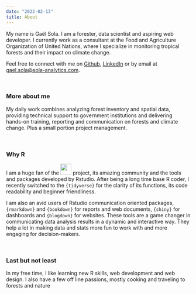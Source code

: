 ```yaml
---
date: "2022-02-13"
title: About
---
```


<span class="first-letter">M</span>y name is Gaël Sola. I am a forester, data scientist and aspiring web developer. I currently work as a consultant at the Food and Agriculture Organization of United Nations, where I specialize in monitoring tropical forests and their impact on climate change. 

Feel free to connect with me on [Github<i class='fa-solid fa-arrow-up-right-from-square fa-2xs'></i>](https://github.com/gaelso), [LinkedIn<i class='fa-solid fa-arrow-up-right-from-square fa-2xs'></i>](https://www.linkedin.com/in/gaelsola/) or by email at [gael.sola@sola-analytics.com](mailto:gael.sola@sola-analytics.com).

<br>

### More about me

My daily work combines analyzing forest inventory and spatial data, providing technical support to government institutions and delivering hands-on training, reporting and communication on forests and climate change. Plus a small portion project management.

<br>

### Why R

I am a huge fan of the [<img src="https://www.r-project.org/logo/Rlogo.svg" width=30px>](https://www.r-project.org/) project, its amazing community and the tools and packages developed by Rstudio. After being a long time base R coder, I recently switched to the `{tidyverse}` for the clarity of its functions, its code readability and beginner friendliness. 

I am also an avid users of Rstudio communication oriented packages, `{rmarkdown}` and `{bookdown}` for reports and web documents, `{shiny}` for dashboards and `{blogdown}` for websites. These tools are a game changer in communicating data analysis results in a dynamic and interactive way. They help a lot in making data and stats more fun to work with and more engaging for decision-makers.

<br>

### Last but not least

In my free time, I like learning new R skills, web development and web design. I also have a few off line passions, mostly cooking and traveling to forests and nature <i class="fa-solid fa-mountain"></i> <i class="fa-solid fa-person-hiking"></i> <i class="fa-solid fa-campground"></i>



